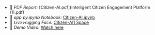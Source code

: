 - 📄 *PDF Report:* [Citizen-AI.pdf](Intelligent Citizen Engagement Platform (1).pdf)
- 📓 *app.py.ipynb Notebook:* [Citizen-AI.ipynb](citizen-AI.py)
- 🤖 *Live Hugging Face:* [Citizen-AI1 Space](https://huggingface.co/spaces/23ucs537/Citizen-AI)
- 🎥 *Demo Video:* [Watch here](https://drive.google.com/file/d/127CvVSGSl2881wYQhJrZ4PIcEmT4kQil/view)
